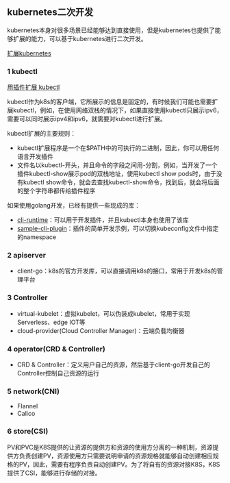 ## kubernetes二次开发

kubernetes本身对很多场景已经能够达到直接使用，但是kubernetes也提供了能够扩展的能力，可以基于kubernetes进行二次开发。

[扩展kubernetes](https://kubernetes.io/zh/docs/concepts/extend-kubernetes/)

### 1 kubectl

[用插件扩展 kubectl](https://kubernetes.io/zh/docs/tasks/extend-kubectl/kubectl-plugins/)

kubectl作为k8s的客户端，它所展示的信息是固定的，有时候我们可能也需要扩展kubectl，例如，在使用网络双栈的情况下，如果直接使用kubectl只展示ipv6，需要可以同时展示ipv4和ipv6，就需要对kubectl进行扩展。

kubectl扩展的主要规则：

* kubectl扩展程序是一个在$PATH中的可执行的二进制，因此，你可以用任何语言开发插件
* 文件名以kubectl-开头，并且命令的字段之间用-分割，例如，当开发了一个插件kubectl-show展示pod的双栈地址，使用kubectl show pods时，由于没有kubectl show命令，就会去查找kubectl-show命令，找到后，就会将后面的整个字符串都传给插件程序

如果使用golang开发，已经有提供一些现成的库：

* [cli-runtime](https://github.com/kubernetes/cli-runtime)：可以用于开发插件，并且kubectl本身也使用了该库
* [sample-cli-plugin](https://github.com/kubernetes/sample-cli-plugin)：插件的简单开发示例，可以切换kubeconfig文件中指定的namespace

### 2 apiserver

* client-go：k8s的官方开发库，可以直接调用k8s的接口，常用于开发k8s的管理平台

### 3 Controller

* virtual-kubelet：虚拟kubelet，可以伪装成kubelet，常用于实现Serverless、edge IOT等
* cloud-provider(Cloud Controller Manager)：云端负载均衡器

### 4 operator(CRD & Controller)

* CRD & Controller：定义用户自己的资源，然后基于client-go开发自己的Controller控制自己资源的运行

### 5 network(CNI)

* Flannel
* Calico

### 6 store(CSI)

PV和PVC是K8S提供的让资源的提供方和资源的使用方分离的一种机制，资源提供方负责创建PV，资源使用方只需要说明申请的资源规格就能够自动创建相应规格的PV，因此，需要有程序负责自动创建PV。为了将自有的资源对接K8S，K8S提供了CSI，能够进行存储的对接。
